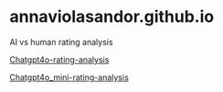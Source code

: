 # annaviolasandor.github.io
AI vs human rating analysis

[Chatgpt4o-rating-analysis](https://annaviolasandor.github.io/Chatgpt4o-rating-analysis.html)

[Chatgpt4o_mini-rating-analysis](https://annaviolasandor.github.io/Chatgpt4o_mini-rating-analysis.html)
